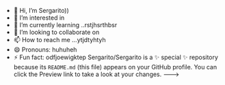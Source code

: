 - 👋 Hi, I’m Sergarito))
- 👀 I’m interested in 
- 🌱 I’m currently learning ..rstjhsrthbsr
- 💞️ I’m looking to collaborate on 
- 📫 How to reach me ...ytjdtyhtyh
- 😄 Pronouns: huhuheh
- ⚡ Fun fact: odfjoewigktep
Sergarito/Sergarito is a ✨ special ✨ repository because its `README.md` (this file) appears on your GitHub profile.
You can click the Preview link to take a look at your changes.
--->
